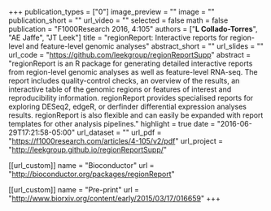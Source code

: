 +++
publication_types = ["0"]
image_preview = ""
image = ""
publication_short = ""
url_video = ""
selected = false
math = false
publication = "F1000Research 2016, 4:105"
authors = ["__L Collado-Torres__", "AE Jaffe", "JT Leek"]
title = "regionReport: Interactive reports for region-level and feature-level genomic analyses"
abstract_short = ""
url_slides = ""
url_code = "https://github.com/leekgroup/regionReportSupp"
abstract = "regionReport is an R package for generating detailed interactive reports from region-level genomic analyses as well as feature-level RNA-seq. The report includes quality-control checks, an overview of the results, an interactive table of the genomic regions or features of interest and reproducibility information. regionReport provides specialised reports for exploring DESeq2, edgeR, or derfinder differential expression analyses results. regionReport is also flexible and can easily be expanded with report templates for other analysis pipelines."
highlight = true
date = "2016-06-29T17:21:58-05:00"
url_dataset = ""
url_pdf = "https://f1000research.com/articles/4-105/v2/pdf"
url_project = "http://leekgroup.github.io/regionReportSupp/"

[[url_custom]]
    name = "Bioconductor"
    url = "http://bioconductor.org/packages/regionReport"

[[url_custom]]
    name = "Pre-print"
    url = "http://www.biorxiv.org/content/early/2015/03/17/016659"
+++

